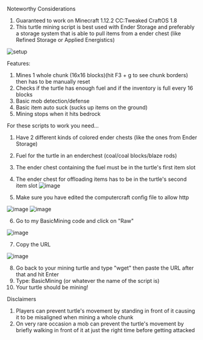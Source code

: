 Noteworthy Considerations 
1. Guaranteed to work on Minecraft 1.12.2 CC:Tweaked CraftOS 1.8
2. This turtle mining script is best used with Ender Storage and preferably a storage system that is able to pull items from a ender chest (like Refined Storage or Applied Energistics)

![setup](https://github.com/ManiacSpazatron/Mincraft-Basic-Turtle-Miner/assets/103073028/5f8a5aca-d1bd-4a35-9a47-9a00dba4c76f)

Features:
1. Mines 1 whole chunk (16x16 blocks)(hit F3 + g to see chunk borders) then has to be manually reset
2. Checks if the turtle has enough fuel and if the inventory is full every 16 blocks
3. Basic mob detection/defense
4. Basic item auto suck (sucks up items on the ground)
5. Mining stops when it hits bedrock

For these scripts to work you need...
1. Have 2 different kinds of colored ender chests (like the ones from Ender Storage)
2. Fuel for the turtle in an enderchest (coal/coal blocks/blaze rods)
3. The ender chest containing the fuel must be in the turtle's first item slot
4. The ender chest for offloading items has to be in the turtle's second item slot
![image](https://github.com/ManiacSpazatron/Mincraft-Turtle-Miner/assets/103073028/2a85cdab-c7ee-4cc9-a75a-2cad84f41646)

5. Make sure you have edited the computercraft config file to allow http

![image](https://github.com/ManiacSpazatron/Mincraft-Basic-Turtle-Miner/assets/103073028/d6a670c6-5174-4daf-8f97-9d1d3feb1359)
![image](https://github.com/ManiacSpazatron/Mincraft-Basic-Turtle-Miner/assets/103073028/9e99804e-361c-436b-8c50-b0e1a17f6334)

6. Go to my BasicMining code and click on "Raw"

![image](https://github.com/ManiacSpazatron/Mincraft-Basic-Turtle-Miner/assets/103073028/26dd8adc-ecd9-40cc-856d-1c1ef21d9823)

7. Copy the URL

![image](https://github.com/ManiacSpazatron/Mincraft-Basic-Turtle-Miner/assets/103073028/02165abc-5406-44e8-8807-af5e30485f86)

8. Go back to your mining turtle and type "wget" then paste the URL after that and hit Enter 
9. Type: BasicMining  (or whatever the name of the script is)
10. Your turtle should be mining!

Disclaimers
1. Players can prevent turtle's movement by standing in front of it causing it to be misaligned when mining a whole chunk
2. On very rare occasion a mob can prevent the turtle's movement by briefly walking in front of it at just the right time before getting attacked
